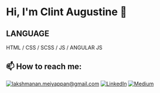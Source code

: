 ### <h1>Hi, I'm Clint Augustine 👋</h1>

<h2>LANGUAGE</h2>
 HTML / CSS / SCSS / JS / ANGULAR JS 
 
 
 <h2>📫 How to reach me:</h2>

<a href="mailto:lakshmanan.meiyappan@gmail.com">![lakshmanan.meiyappan@gmail.com](https://img.shields.io/badge/Gmail-D14836?style=for-the-badge&logo=gmail&logoColor=white)</a> <a href="https://www.linkedin.com/in/lakshmanan-meiyappan/">![LinkedIn](https://img.shields.io/badge/LinkedIn-0077B5?style=for-the-badge&logo=linkedin&logoColor=white)</a> <a href="https://laxmena.medium.com">![Medium](https://img.shields.io/badge/Medium-12100E?style=for-the-badge&logo=medium&logoColor=white)</a>
 




<!--
**clint-2000/clint-2000** is a ✨ _special_ ✨ repository because its `README.md` (this file) appears on your GitHub profile.

Here are some ideas to get you started:

- 🔭 I’m currently working on ...
- 🌱 I’m currently learning ...
- 👯 I’m looking to collaborate on ...
- 🤔 I’m looking for help with ...
- 💬 Ask me about ...
- 📫 How to reach me: ...
- 😄 Pronouns: ...
- ⚡ Fun fact: ...
-->
